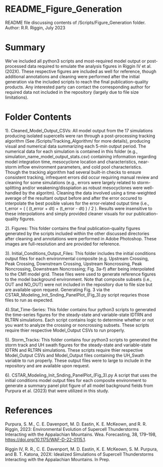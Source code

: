 # README_Figure_Generation

README file discussing contents of /Scripts/Figure_Generation folder. 
Author: R.R. Riggin, July 2023

# Summary

We've included all python3 scripts and most-required model output or post-processed data required to emulate the analysis figures in Riggin IV et al. (202X). These respective figures are included as well for reference, though additional annotations and cleaning were performed after the initial generation via the included scripts to reach the final publication-quality products. Any interested party can contact the corresponding author for required data not included in the repository (largely due to file size limitations). 

# Folder Contents

1). Cleaned_Model_Output_CSVs: 
All model output from the 17 simulations producing isolated supercells were ran through a post-processing tracking algorithm (See /Scripts/Tracking_Algorithm/ for more details), producing visual and numerical data summarizing each 5-min output period. The numerical data for each simulation is contained in this folder (e.g., simulation_name_model_output_stats.csv) containing information regarding model integration time, mesocyclone location and characteristics, near-storm inflow environment parameters, and cold pool characteristics. Though the tracking algorithm had several built-in checks to ensure consistent tracking, infrequent errors did occur requiring manual review and cleaning for some simulations (e.g., errors were largely related to storm-splitting and/or weakening/disspiation as robust mesocyclones were well-handled by the algoritm). Cleaning the data involved using a time-weighted average of the resultant output before and after the error occured to interpolate the best posible values for the error-related output time (i.e., t_error =  ( ( (t_error + dt) + (t_error - dt) ) / 2 ). Results were insensitive to these interpolations and simply provided cleaner visuals for our publication-quality figures.

2). Figures:
This folder contains the final publication-quality figures generated by the scripts included within the other discussed directories after cleaning and annotations were performed in Adobe Photoshop. These images are full-resolution and are provided for reference.

3). Initial_Conditions_Output_Files: 
This folder includes the initial conditions output files for each environmental composite (e.g. Upstream Crossing, Peak Crossing, Downstream Crossing, Upstream Noncrossing, Peak Noncrossing, Downstream Noncrossing; Fig. 3a-f) after being interpolated to the CM1 model grid. These files were used to generate reference figures to the model background environment. Note that composite subsets (i.e., OUT and NO_OUT) were not included in the repository due to file size but are available upon request. Generating Fig. 3 via the CSTAR_Modeling_Init_Snding_PanelPlot_(Fig_3).py script requries those files to run as expected.

4).Stat_Time-Series: 
This folder contains four python3 scripts to generated the time-series figures for the steady-state and variable-state IDTRN and RLTRN simulations. Each script contains logic to determine whether or not you want to analyze the crossing or noncrossing subsets. These scripts require thier respective Model_Output CSVs to run properly.

5). Storm_Tracks: 
This folder contains four python3 scripts to generated the storm track and UH swath figures for the steady-state and variable-state IDTRN and RLTRN simulations. These scripts require thier respective Model_Output CSVs and Model_Output files containing the UH_Swath variable to run properly. These output files were to large to include in the repository and are available upon request.

6). CSTAR_Modeling_Init_Snding_PanelPlot_(Fig_3).py
A script that uses the initial conditions model output files for each composite environment to generate a summary panel plot figure of all model background fields from Purpura et al. (2023) that were utilized in this study.

# References

Purpura, S. M., C. E. Davenport, M. D. Eastin, K. E. McKeown, and R. R. Riggin, 2023: Environmental Evolution of Supercell Thunderstorms Interacting with the Appalachian Mountains. Wea. Forecasting, 38, 179–198, https://doi.org/10.1175/WAF-D-22-0115.1.

Riggin IV, R. R., C. E. Davenport, M. D. Eastin, K. E. McKeown, S. M. Purpura, and B. T. Katona, 202X: Idealized Simulations of Supercell Thunderstorms Interacting with the Appalachian Mountains. In Prep.
